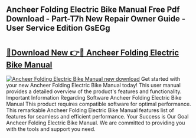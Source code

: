 ## Ancheer Folding Electric Bike Manual Free Pdf Download - Part-T7h New Repair Owner Guide - User Service Edition GsEGg

# <h2><a href="http://bc3935.oget.top/?id=Ancheer+Folding+Electric+Bike+Manual">🔗Download New 👉🔴 Ancheer Folding Electric Bike Manual</a></h2>

[![Ancheer Folding Electric Bike Manual new download](https://i.imgur.com/5g1atiW.png)](http://bc3935.oget.top/?id=Ancheer+Folding+Electric+Bike+Manual)
Get started with your new Ancheer Folding Electric Bike Manual today! This user manual provides a detailed overview of the product's features and functionality. Important Information Regarding Software Ancheer Folding Electric Bike Manual This product requires compatible software for optimal performance. This remarkable Ancheer Folding Electric Bike Manual features list of features for seamless and efficient performance. Your Success is Our Goal Ancheer Folding Electric Bike Manual. We are committed to providing you with the tools and support you need.
